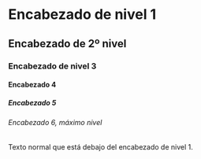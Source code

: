 # Encabezado de nivel 1

## Encabezado de 2º nivel

### Encabezado de nivel 3

#### Encabezado 4

##### Encabezado 5

###### Encabezado 6, máximo nivel


Texto normal que está debajo del encabezado de nivel 1.